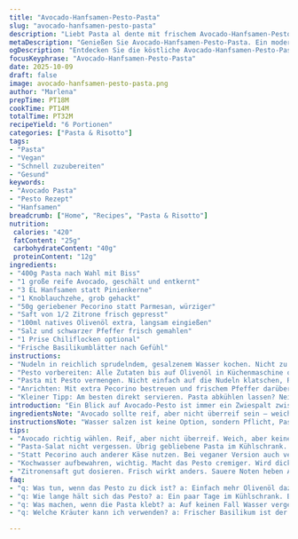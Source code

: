```yaml
---
title: "Avocado-Hanfsamen-Pesto-Pasta"
slug: "avocado-hanfsamen-pesto-pasta"
description: "Liebt Pasta al dente mit frischem Avocado-Hanfsamen-Pesto. Nudeln gekocht, Pesto püriert, mit Olivenöl reguliert. Hanfsamen als Nuss-Ersatz, Parmesan, Pfeffer für Kick. Wasser vom Kochen einfangen für cremige Textur. Technik-Tipps und Alternativen, Timing flexibel. Aroma zwischen nussig und fruchtig. Konsistenz wichtig, Abschmecken unerlässlich. Einfach, aber mit Ecken und Kanten, gelernte Fehler eingebaut. Für sechs Leute, veganes Öl empfohlen, Butter funktioniert auch. Gesundes Fett, frische Kräuter, aromatischer Knoblauch – ein Gericht das mehr kann als Basis-Dinner."
metaDescription: "Genießen Sie Avocado-Hanfsamen-Pesto-Pasta. Ein modernes, veganes Gericht mit nussigem Aroma und cremiger Konsistenz für Pasta-Liebhaber."
ogDescription: "Entdecken Sie die köstliche Avocado-Hanfsamen-Pesto-Pasta. Einfache Zubereitung, gesunde Zutaten und voller Geschmack, perfekt für ein tolles Dinner."
focusKeyphrase: "Avocado-Hanfsamen-Pesto-Pasta"
date: 2025-10-09
draft: false
image: avocado-hanfsamen-pesto-pasta.png
author: "Marlena"
prepTime: PT18M
cookTime: PT14M
totalTime: PT32M
recipeYield: "6 Portionen"
categories: ["Pasta & Risotto"]
tags:
- "Pasta"
- "Vegan"
- "Schnell zuzubereiten"
- "Gesund"
keywords:
- "Avocado Pasta"
- "Pesto Rezept"
- "Hanfsamen"
breadcrumb: ["Home", "Recipes", "Pasta & Risotto"]
nutrition: 
 calories: "420"
 fatContent: "25g"
 carbohydrateContent: "40g"
 proteinContent: "12g"
ingredients:
- "400g Pasta nach Wahl mit Biss"
- "1 große reife Avocado, geschält und entkernt"
- "3 EL Hanfsamen statt Pinienkerne"
- "1 Knoblauchzehe, grob gehackt"
- "50g geriebener Pecorino statt Parmesan, würziger"
- "Saft von 1/2 Zitrone frisch gepresst"
- "100ml natives Olivenöl extra, langsam eingießen"
- "Salz und schwarzer Pfeffer frisch gemahlen"
- "1 Prise Chiliflocken optional"
- "Frische Basilikumblätter nach Gefühl"
instructions:
- "Nudeln in reichlich sprudelndem, gesalzenem Wasser kochen. Nicht zu weich, al dente ist das Ziel. Abgießen, dabei 150ml Kochwasser auffangen. Wasser zurückhalten macht später den Unterschied; Soße wird cremiger, dicker oder auch dünner nach Bedarf."
- "Pesto vorbereiten: Alle Zutaten bis auf Olivenöl in Küchenmaschine oder Mixer geben. Stücke werden fein, aber nicht matschig – die Geräusche ändern sich, wenn die Masse schon cremig wird. Langsam Öl hinzufügen, damit es sich einbindet, nicht trennen. Konsistenz wählen: zu fest? Mehr Öl. Zu dünn? Eine Handvoll mehr Hanfsamen rein. Abschmecken; Zitronensaft hebt auf."
- "Pasta mit Pesto vermengen. Nicht einfach auf die Nudeln klatschen, Rühren und Heben sorgt für gleichmäßige Beschichtung. Falls zu trocken, etwas vom reservierten Wasser zugeben. Mixt das Ganze cremig, aber nicht suppig. Sieht glänzend aus, lässt sich sauber auf Gabel wickeln."
- "Anrichten: Mit extra Pecorino bestreuen und frischem Pfeffer darüber mahlen. Wer mag, wirft noch ein paar Chiliflocken für den Kick auf. Basilikum als grüne Tupfer obenauf – bringt Frische rein, nicht zu viel, sonst überlagert es das Pesto."
- "Kleiner Tipp: Am besten direkt servieren. Pasta abkühlen lassen? Nein danke. Wird pappig und verliert die Textur. Falls Überbleibsel, knackig kurz in Pfanne mit etwas Olivenöl erwärmen."
introduction: "Ein Blick auf Avocado-Pesto ist immer ein Zwiespalt zwischen Frische und cremiger Sättigung. Meine erste Version war zu ölig, Pesto zu dünn. Hanfsamen statt traditioneller Nüsse geben extra Textur und den leicht nussigen Touch ohne Aufdringlichkeit. Die Pasta nie zu weich kochen – die Struktur macht Geschmack und Mundgefühl aus. Zitronensaft macht das Ganze lebendiger, gleicht Avocado-Butterigkeit aus. Pecorino bringt diesen herzhaften Punch, den Parmesan allein nicht schafft. Ich nutze gern Kochwasser von Pasta – das ist ein altbewährter Trick, damit das Pesto sich besser verteilt und eine Soße entsteht, die ein bisschen an sahnige Umhüllung erinnert ohne schwer zu sein. Das Gericht ist unkompliziert, braucht aber Fingerspitzengefühl bei Konsistenzen und Timing. Und immer gleich konsumieren, sonst rutscht die ganze Magie dahin."
ingredientsNote: "Avocado sollte reif, aber nicht überreif sein – weich, aber ohne braune Stellen. Hanfsamen sind ein großartiger Ersatz für Pinienkerne, geben nussiges Aroma und sind günstiger. Pecorino nimmt Parmesan die Schwere, bringt Würze ohne zu dominant zu sein. Alternativ Topfen oder veganer Hartkäse - schmeckt anders, aber funktioniert auch. Knoblauch lieber frisch, getrocknet verliert Wucht. Olivenöl kaltgepresst für Aroma; Bei Olivenölmangel Butter in kleinen Mengen tut's auch. Zitronensaft frisch, stellt die Balance her. Salzen und Pfeffern erst zum Schluss, sonst wird das Pesto zu salzig. Chilliflocken immer optional, haben aber Potenzial für Spannung. Basilikum frisch, nicht blättrig oder welk. Falls keine Küchenmaschine: Alles fein hacken und mit Gabel quetschen – dauert länger, aber gibt Mehrkontrolle über Konsistenz."
instructionsNote: "Wasser salzen ist keine Option, sondern Pflicht, Pasta muss Geschmack abbekommen. Pampern Sie Ihre Spaghetti mit einem großen Topf und viel Wasser, sonst kleben sie zusammen. Kochzeit immer nebenbei prüfen, zwischendurch probieren und auf bissfest achten, nicht nur auf Packung. Pesto zuerst ohne Öl pürieren, gibt mehr Kontrolle; Öl zu spät dazu halten für besseren Geschmack und Verhinderung einer zu flüssigen Paste. Pasta und Pesto vermengen nur wenn Nudeln abgetropft, noch warm, nie kalt; So bindet das Pesto besser. Kochen und Pesto aufblasen sind keine Sprintdisziplin. Höre auf den Mixer, wenn es surrt, kurz Pause machen, nicht überhitzen. Abschmecken? Immer Salz, Pfeffer, Zitronensaft testen. Kleine Fehler kann man retten mit mehr Öl oder Wasser. Und nicht zu viel machen, Pesto verliert schnell Frische und Farbe. Reste aufbewahren gut mit Frischhaltefolie direkt auf Oberfläche; Verfärbung vermeiden."
tips:
- "Avocado richtig wählen. Reif, aber nicht überreif. Weich, aber keine braunen Stellen. Bei Hanfsamen die richtige Menge. Geben nussigen Geschmack ohne teuer zu sein. Immer frisch und knackig. Sorgt für die beste Textur."
- "Pasta-Salat nicht vergessen. Übrig gebliebene Pasta im Kühlschrank. Einfach pfanne zurückwärmen. Olivenöl dazu, aber kaum. Knusprig bleibt es besser. Kalt essen? Vermeiden ist der Schlüssel. Passt nicht."
- "Statt Pecorino auch anderer Käse nutzen. Bei veganer Version auch veganer Hartkäse berücksichtigen. Geschmack ist anders, aber funktioniert gut. Trotzdem, Pecorino hat den besten Kick. Würzig und kräftig."
- "Kochwasser aufbewahren, wichtig. Macht das Pesto cremiger. Wird dicker oder auch dünner. Tipp: Portion nach Bedarf zurücklegen. Wenn zu fest, dann Flüssigkeit ergänzen. Nicht zu viel; Balance ist wichtig."
- "Zitronensaft gut dosieren. Frisch wirkt anders. Sauere Noten heben Avocado auf. Prise Pfeffer zum Schluss, erst dann das Ganze abschmecken. Es kann die Geschmacksrichtung verändern. Feinfühlig sein."
faq:
- "q: Was tun, wenn das Pesto zu dick ist? a: Einfach mehr Olivenöl dazugeben und vielleicht auch etwas vom Kochwasser. Prüfen bis die Konsistenz passt. Wenn zu dünn, Hanfsamen dazu."
- "q: Wie lange hält sich das Pesto? a: Ein paar Tage im Kühlschrank. Besser ohne Kontakt zur Luft. Folie direkt auf das Pesto. Verfärbungen vermeiden; Optisch ist wichtig."
- "q: Was machen, wenn die Pasta klebt? a: Auf keinen Fall Wasser vergessen. Immer genug Salzwasser verwenden. Wenn's daran liegt, dann gleich abgießen. Wenn doch klebrig? Etwas Öl ins Wasser helfen."
- "q: Welche Kräuter kann ich verwenden? a: Frischer Basilikum ist der Favorit. Alternativen sind Petersilie oder Koriander. Geschmacklich anders, aber auch lecker. Wechseln kann spannend sein."

---
```

